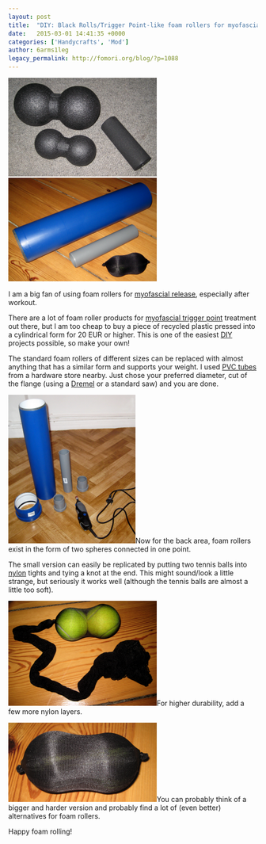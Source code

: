 ```yaml
---
layout: post
title:  "DIY: Black Rolls/Trigger Point-like foam rollers for myofascial release"
date:   2015-03-01 14:41:35 +0000
categories: ['Handycrafts', 'Mod']
author: 6arms1leg
legacy_permalink: http://fomori.org/blog/?p=1088
---
```



[![Black Rolls](/assets/images/Cover-1-Black-Rolls-300x199.png)![Finished DIY version](/assets/images/Cover-2-Finished-DIY-version-300x209.png)](/assets/images/Cover-1-Black-Rolls.png)

I am a big fan of using foam rollers for [myofascial release](https://en.wikipedia.org/wiki/Myofascial_Release "en.wikipedia.org - myofascial release"), especially after workout.

There are a lot of foam roller products for [myofascial trigger point](https://en.wikipedia.org/wiki/Trigger_point "en.wikipedia.org - trigger point") treatment out there, but I am too cheap to buy a piece of recycled plastic pressed into a cylindrical form for 20 EUR or higher. This is one of the easiest [DIY](https://en.wikipedia.org/wiki/Do_it_yourself "en.wikipedia.org - Do it yourself") projects possible, so make your own! 

The standard foam rollers of different sizes can be replaced with almost anything that has a similar form and supports your weight. I used [PVC tubes](https://en.wikipedia.org/wiki/Polyvinyl_chloride#Pipes "en.wikipedia.org - Polyvinyl chloride - Pipes") from a hardware store nearby. Just chose your preferred diameter, cut of the flange (using a [Dremel](https://en.wikipedia.org/wiki/Dremel "en.wikipedia.org - Dremel") or a standard saw) and you are done.

[![Flange removed](/assets/images/Flange-removed-257x300.png)](/assets/images/Flange-removed.png)Now for the back area, foam rollers exist in the form of two spheres connected in one point.

The small version can easily be replicated by putting two tennis balls into [nylon](https://en.wikipedia.org/wiki/Nylon "en.wikipedia.org - nylon") tights and tying a knot at the end. This might sound/look a little strange, but seriously it works well (although the tennis balls are almost a little too soft).

[![Tennis balls in nylon tights](/assets/images/Tennis-balls-in-nylon-tights-300x212.png)](/assets/images/Tennis-balls-in-nylon-tights.png)For higher durability, add a few more nylon layers.

[![Tennis balls in nylon tights - more layers](/assets/images/Tennis-balls-in-nylon-tights-more-layers-300x160.png)](/assets/images/Tennis-balls-in-nylon-tights-more-layers.png)You can probably think of a bigger and harder version and probably find a lot of (even better) alternatives for foam rollers.

Happy foam rolling!

  

	